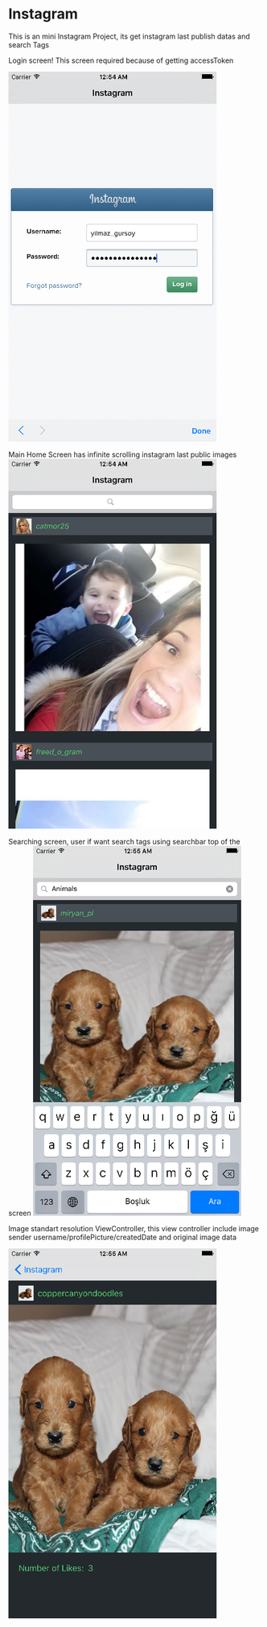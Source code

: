 # Instagram
This is an mini Instagram Project, its get instagram last publish datas and search Tags

Login screen! 
This screen required because of getting accessToken

![ScreenShot](https://github.com/YilmazGursoy/Instagram/blob/master/Simulator%20Screen%20Shot%2015%20Mar%202016%2000.54.03.png)

Main Home Screen has infinite scrolling instagram last public images
![ScreenShot](https://github.com/YilmazGursoy/Instagram/blob/master/Simulator%20Screen%20Shot%2015%20Mar%202016%2000.54.30.png)

Searching screen, user if want search tags using searchbar top of the screen
![ScreenShot](https://github.com/YilmazGursoy/Instagram/blob/master/Simulator%20Screen%20Shot%2015%20Mar%202016%2000.55.13.png)

Image standart resolution ViewController, this view controller include image sender username/profilePicture/createdDate and original image data


![ScreenShot](https://github.com/YilmazGursoy/Instagram/blob/master/Simulator%20Screen%20Shot%2015%20Mar%202016%2000.55.18.png)

